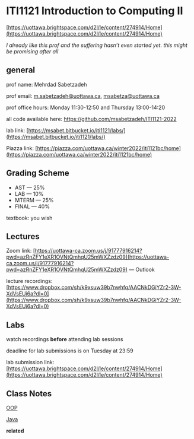 # ITI1121 Introduction to Computing II

[https://uottawa.brightspace.com/d2l/le/content/274914/Home](https://uottawa.brightspace.com/d2l/le/content/274914/Home)

*I already like this prof and the suffering hasn’t even started yet. this might be promising after all*

## general

prof name: Mehrdad Sabetzadeh

prof email: [m.sabetzadeh@uottawa.ca](mailto:m.sabetzadeh@uottawa.ca), [msabetza@uottawa.ca](mailto:msabetza@uottawa.ca)

prof office hours: Monday 11:30-12:50 and Thursday 13:00-14:20

all code available here: https://github.com/msabetzadeh/ITI1121-2022

lab link: [https://msabet.bitbucket.io/iti1121/labs/](https://msabet.bitbucket.io/iti1121/labs/)

Piazza link: [https://piazza.com/uottawa.ca/winter2022/iti1121bc/home](https://piazza.com/uottawa.ca/winter2022/iti1121bc/home)

## Grading Scheme

- AST — 25%
- LAB — 10%
- MTERM — 25%
- FINAL — 40%

textbook: you wish

## Lectures

Zoom link: [https://uottawa-ca.zoom.us/j/91777916214?pwd=azRnZFY1eXR1OVNtQmhqU25mWXZzdz09](https://uottawa-ca.zoom.us/j/91777916214?pwd=azRnZFY1eXR1OVNtQmhqU25mWXZzdz09) — Outlook

lecture recordings: [https://www.dropbox.com/sh/k9xsuw39b7nwhfq/AACNkDGiYZr2-3W-XdVsEUi6a?dl=0](https://www.dropbox.com/sh/k9xsuw39b7nwhfq/AACNkDGiYZr2-3W-XdVsEUi6a?dl=0)

## Labs

watch recordings **before** attending lab sessions

deadline for lab submissions is on Tuesday at 23:59

lab submission link: [https://uottawa.brightspace.com/d2l/le/content/274914/Home](https://uottawa.brightspace.com/d2l/le/content/274914/Home)

## Class Notes

[OOP](Notes%20797754650f904ea69294e3a146c4d48f/OOP%203b370166e4e94cf1aa2c476d34030954.md)

[Java](Notes%20797754650f904ea69294e3a146c4d48f/Java%200b5b700f7a384fc394698ce8490689cb.md)

**related**